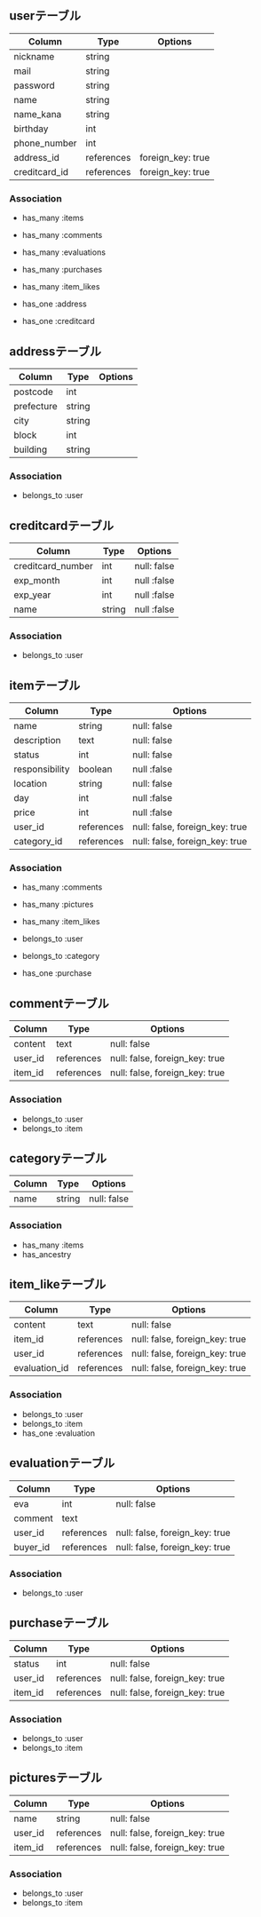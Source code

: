 ## userテーブル

|Column|Type|Options|
|------|----|-------|
|nickname|string||
|mail|string||
|password|string||
|name|string||
|name_kana|string||
|birthday|int||
|phone_number|int||
|address_id|references|foreign_key: true|
|creditcard_id|references|foreign_key: true|

### Association
- has_many :items
- has_many :comments
- has_many :evaluations
- has_many :purchases
- has_many :item_likes

- has_one :address
- has_one :creditcard



## addressテーブル

|Column|Type|Options|
|------|----|-------|
|postcode|int||
|prefecture|string||
|city|string||
|block|int||
|building|string||

### Association
- belongs_to :user



## creditcardテーブル

|Column|Type|Options|
|------|----|-------|
|creditcard_number|int|null: false|
|exp_month|int|null :false|
|exp_year|int|null :false|
|name|string|null :false|

### Association
- belongs_to :user


## itemテーブル

|Column|Type|Options|
|------|----|-------|
|name|string|null: false|
|description|text|null: false|
|status|int|null: false|
|responsibility|boolean|null :false|
|location|string|null: false|
|day|int|null :false|
|price|int|null :false|
|user_id|references|null: false, foreign_key: true|
|category_id|references|null: false, foreign_key: true|

### Association
- has_many :comments
- has_many :pictures
- has_many :item_likes

- belongs_to :user
- belongs_to :category

- has_one :purchase


## commentテーブル

|Column|Type|Options|
|------|----|-------|
|content|text|null: false|
|user_id|references|null: false, foreign_key: true|
|item_id|references|null: false, foreign_key: true|

### Association
- belongs_to :user
- belongs_to :item


## categoryテーブル

|Column|Type|Options|
|------|----|-------|
|name|string|null: false|

### Association
- has_many :items
- has_ancestry

## item_likeテーブル

|Column|Type|Options|
|------|----|-------|
|content|text|null: false|
|item_id|references|null: false, foreign_key: true|
|user_id|references|null: false, foreign_key: true|
|evaluation_id|references|null: false, foreign_key: true|

### Association
- belongs_to :user
- belongs_to :item
- has_one :evaluation


## evaluationテーブル

|Column|Type|Options|
|------|----|-------|
|eva|int|null: false|
|comment|text||
|user_id|references|null: false, foreign_key: true|
|buyer_id|references|null: false, foreign_key: true|

### Association
- belongs_to :user

## purchaseテーブル

|Column|Type|Options|
|------|----|-------|
|status|int|null: false|
|user_id|references|null: false, foreign_key: true|
|item_id|references|null: false, foreign_key: true|

### Association
- belongs_to :user
- belongs_to :item


## picturesテーブル

|Column|Type|Options|
|------|----|-------|
|name|string|null: false|
|user_id|references|null: false, foreign_key: true|
|item_id|references|null: false, foreign_key: true|

### Association
- belongs_to :user
- belongs_to :item